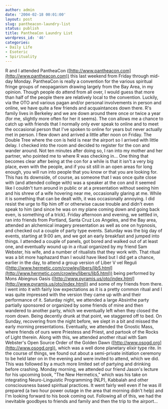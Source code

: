 ```yaml
---
author: admin
date: '2004-02-18 00:01:00'
layout: post
slug: pantheacon-laundry-list
status: publish
title: PantheaCon Laundry List
wordpress_id: '46'
categories:
- Daily Life
- Esoteric
- Spirituality
---
```


R and I attended PantheaCon
([http://www.pantheacon.com](http://www.pantheacon.com)) this last
weekend from Friday through mid-day Monday. PantheaCon is really a
convention for the various spiritual fringe groups of neopaganism
drawing largely from the Bay Area, in my opinion. Though people do
attend from all over, I would guess that more than half of the people
there are relatively local to the convention. Luckily, via the OTO and
various pagan and/or personal involvements in person and online, we have
quite a few friends and acquaintances down there. R's family lives in
Berkeley and we are down around there once or twice a year (for me,
slightly more often for her it seems). The con allows me a chance to
catch up with friends that I normally only ever speak to online and to
meet the occasional person that I've spoken to online for years but
never actually met in person. I flew down and arrived a little after
noon on Friday. The Double Tree where the con is held is near the
airport so I arrived with little delay. I checked into the room and
decided to register for the con and wander around. Not ten minutes after
doing so, I ran into my mother and her partner, who pointed me to where
R was checking in... One thing that becomes clear after being at the con
for a while is that it isn't a very big place, even with the people, and
if you sit still in an open areas for long enough, you will run into
people that you know or that you are looking for. This has its downside,
of course, as someone that I was once quite close with (and attended
college with) was a speaker at the con and it seemed like I couldn't
turn around in public or at a presentation without seeing him and his
shrew of a wife hovering near me, occasionally glaring at me. While it
is something that can be dealt with, it was occasionally annoying. I did
resist the urge to flip him off or otherwise cause trouble and didn't
even speak to him (and since he was on my plane coming down and going
back even, is something of a trick). Friday afternoon and evening, we
settled in, ran into friends from Portland, Santa Cruz Los Angeles, and
the Bay area, attended an alchemical imagery presentation as well as one
on hypnosis, and checked out a couple of party type events. Saturday was
the big day of events, starting at 9:00 am, and we got an early
breakfast and jumped into things. I attended a couple of panels, got
bored and walked out of at least one, and eventually wound up in a
ritual organized by my friend Sam Webster, his wife, and a number of
ritualists that they work with. That ritual was a bit more haphazard
than I would have liked but I did get a chance, earlier in the day, to
attend a group version of Liber V vel Reguli
([http://www.hermetic.com/crowley/libers/lib5.html](http://www.hermetic.com/crowley/libers/lib5.html))
being performed by Mons Abiegnus Oasis
([http://www.pyramis.us/oto/index.html](http://www.pyramis.us/oto/index.html))
and some of my friends from there. I went into it with fairly low
expectations as it is a pretty common ritual and I was quite impressed
with the version they came up with and their performance of it. Saturday
night, we attended a large Absinthe party partially sponsored or
organized by some friends of mine and then wandered to another party,
which we eventually left when they closed the room down. Being decently
drunk at that point, we staggered off to bed. On Sunday, recovering from
the night before, we slept in a bit and missed the early morning
presentations. Eventually, we attended the Gnostic Mass, where friends
of ours were Priestess and Priest, and partook of the Rocks of Light
therein. Along with this, we attended another ritual with Sam Webster's
Open Source Order of the Golden Dawn
([http://www.osogd.org](http://www.osogd.org)), which was a well done
planetary elixir type rite. In the course of things, we found out about
a semi-private initiation ceremony to be held later on in the evening
and were invited to attend, which we did. This was followed by a much
more limited set of partying and drinking before crashing. Monday
morning, we attended our friend Jason's lecture for his upcoming book,
"The New Hermetics," which was his take on integrating Neuro-Linguistic
Programming (NLP), Kabbalah and other consciousness based spiritual
practices. It went fairly well even if he was ill prepared (a two hour
power outage in the area that morning didn't help) and I'm looking
forward to his book coming out. Following all of this, we had the
inevitable goodbyes to friends and family and then the trip to the
airport...
